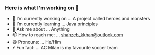 ### Here is what I'm working on 👋

- 🔭 I’m currently working on ... A project called heroes and monsters
- 🌱 I’m currently learning ... Java principles
- 💬 Ask me about ... Anything
- 📫 How to reach me: ... shahzeb_kkhan@outlook.com
- 😄 Pronouns: ... He/Him
- ⚡ Fun fact: ... AC Milan is my favourite soccer team
